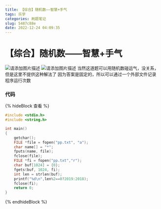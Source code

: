 ```yaml
---
title: 【综合】随机数——智慧+手气
tags: 乐学
categories: 刷题笔记
slug: 5487c88e
date: 2022-12-24 04:09:35
---
```


# 【综合】随机数——智慧+手气
![请添加图片描述](https://picbed-1304952903.cos.ap-beijing.myqcloud.com/pic/C-004.jpg)
![请添加图片描述](https://picbed-1304952903.cos.ap-beijing.myqcloud.com/pic/C-003.jpg)
当然这道题可以用随机数碰运气，没关系，但是这里不提供这种解法了
因为答案是固定的，所以可以通过一个外部文件记录程序运行次数

### 代码
{% hideBlock 查看 %}
```c
#include <stdio.h>
#include <string.h>

int main()
{
	getchar();
    FILE *file = fopen("pp.txt", "a");
    char name[] = "*";
    fputs(name, file);
    fclose(file);
    FILE *fi = fopen("pp.txt","r");
    char buf[1024] = {0};
    fgets(buf, 1024, fi);
    int len = strlen(buf);
    printf("%d\n",len%2==0?2019:2018);
    fclose(fi);
    return 0;
}
```
{% endhideBlock %}
